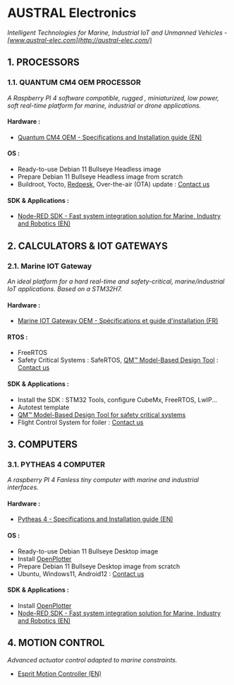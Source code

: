 # AUSTRAL Electronics
*Intelligent Technologies for Marine, Industrial IoT and Unmanned Vehicles - [www.austral-elec.com](http://austral-elec.com/)*

## 1. PROCESSORS

### 1.1. QUANTUM CM4 OEM PROCESSOR
*A Raspberry PI 4 software compatible, rugged , miniaturized, low power, soft real-time platform for marine, industrial or drone applications.*
#### Hardware :
* [Quantum CM4 OEM - Specifications and Installation guide (EN)](https://github.com/austral-electronics/wiki/blob/main/Quantum_CM4_OEM_02_Brief.pdf)
#### OS :
* Ready-to-use Debian 11 Bullseye Headless image
* Prepare Debian 11 Bullseye Headless image from scratch
* Buildroot, Yocto, [Redpesk](https://redpesk.bzh/welcome/home), Over-the-air (OTA) update : [Contact us](http://austral-eng.com/contact/)
#### SDK & Applications :
* [Node-RED SDK - Fast system integration solution for Marine, Industry and Robotics (EN)](https://github.com/austral-electronics/wiki/wiki/Quantum-SDK)

## 2. CALCULATORS & IOT GATEWAYS

### 2.1. Marine IOT Gateway
*An ideal platform for a hard real-time and safety-critical, marine/industrial IoT applications. Based on a STM32H7.*
#### Hardware :
* [Marine IOT Gateway OEM - Spécifications et guide d'installation (FR)](https://github.com/austral-electronics/wiki/blob/main/Marine%20IOT%20Gateway_03.pdf)
#### RTOS :
* FreeRTOS
* Safety Critical Systems : SafeRTOS, [QM™ Model-Based Design Tool](https://www.state-machine.com/products/qm) : [Contact us](http://austral-eng.com/contact/)
#### SDK & Applications :
* Install the SDK : STM32 Tools, configure CubeMx, FreeRTOS, LwIP...
* Autotest template
* [QM™ Model-Based Design Tool for safety critical systems](https://www.state-machine.com/products/qm)
* Flight Control System for foiler : [Contact us](http://austral-eng.com/contact/)

## 3. COMPUTERS

### 3.1. PYTHEAS 4 COMPUTER
*A raspberry PI 4 Fanless tiny computer with marine and industrial interfaces.*
#### Hardware :
* [Pytheas 4 - Specifications and Installation guide (EN)](https://github.com/austral-electronics/wiki/blob/main/QuantumLiteInstalGuideV12.pdf)
#### OS :
* Ready-to-use Debian 11 Bullseye Desktop image
* Install [OpenPlotter](https://openplotter.readthedocs.io/en/latest/getting_started/downloading.html)
* Prepare Debian 11 Bullseye Desktop image from scratch
* Ubuntu, Windows11, Android12 : [Contact us](http://austral-eng.com/contact/)
#### SDK & Applications :
* Install [OpenPlotter](https://openplotter.readthedocs.io/en/latest/getting_started/downloading.html)
* [Node-RED SDK - Fast system integration solution for Marine, Industry and Robotics (EN)](https://github.com/austral-electronics/wiki/wiki/Quantum-SDK)


## 4. MOTION CONTROL
*Advanced actuator control adapted to marine constraints.*
* [Esprit Motion Controller (EN)](https://github.com/austral-electronics/wiki/blob/main/EspritInstalGuideV14.pdf)

